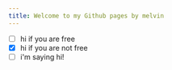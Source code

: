 ```yaml
---
title: Welcome to my Github pages by melvin
---
```

- [ ] hi if you are free
- [x] hi if you are not free
- [ ] i'm saying hi!
